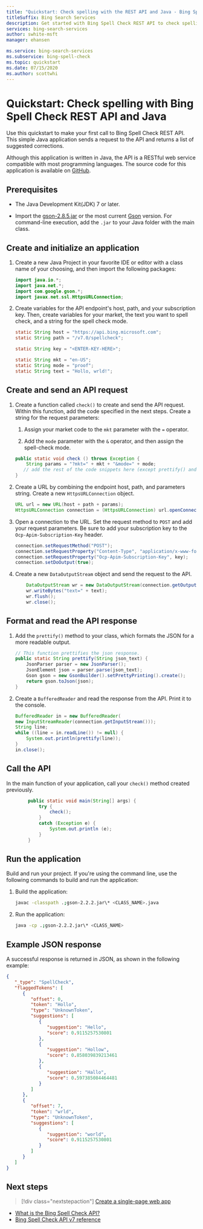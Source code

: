 ```yaml
---
title: "Quickstart: Check spelling with the REST API and Java - Bing Spell Check"
titleSuffix: Bing Search Services
description: Get started with Bing Spell Check REST API to check spelling and grammar using Java.
services: bing-search-services
author: swhite-msft
manager: ehansen

ms.service: bing-search-services
ms.subservice: bing-spell-check
ms.topic: quickstart
ms.date: 07/15/2020
ms.author: scottwhi
---
```


# Quickstart: Check spelling with Bing Spell Check REST API and Java

Use this quickstart to make your first call to Bing Spell Check REST API. This simple Java application sends a request to the API and returns a list of suggested corrections. 

Although this application is written in Java, the API is a RESTful web service compatible with most programming languages. The source code for this application is available on [GitHub](https://github.com/Azure-Samples/cognitive-services-REST-api-samples/blob/master/java/Search/BingSpellCheck.java).

## Prerequisites

* The Java Development Kit(JDK) 7 or later.

* Import the [gson-2.8.5.jar](https://libraries.io/maven/com.google.code.gson%3Agson) or the most current [Gson](https://github.com/google/gson) version. For command-line execution, add the `.jar` to your Java folder with the main class.

<!--
[!INCLUDE [bing-spell-check-signup-requirements](../../../../includes/bing-spell-check-signup-requirements.md)]
-->

## Create and initialize an application

1. Create a new Java Project in your favorite IDE or editor with a class name of your choosing, and then import the following packages:

    ```java
    import java.io.*;
    import java.net.*;
    import com.google.gson.*;
    import javax.net.ssl.HttpsURLConnection;
    ```

2. Create variables for the API endpoint's host, path, and your subscription key. Then, create variables for your market, the text you want to spell check, and a string for the spell check mode. 

    ```java
    static String host = "https://api.bing.microsoft.com";
    static String path = "/v7.0/spellcheck";

    static String key = "<ENTER-KEY-HERE>";

    static String mkt = "en-US";
    static String mode = "proof";
    static String text = "Hollo, wrld!";
    ```

## Create and send an API request

1. Create a function called `check()` to create and send the API request. Within this function, add the code specified in the next steps. Create a string for the request parameters:

   1. Assign your market code to the `mkt` parameter with the `=` operator. 

   1. Add the `mode` parameter with the `&` operator, and then assign the spell-check mode. 

   ```java
   public static void check () throws Exception {
	   String params = "?mkt=" + mkt + "&mode=" + mode;
      // add the rest of the code snippets here (except prettify() and main())...
   }
   ```

2. Create a URL by combining the endpoint host, path, and parameters string. Create a new `HttpsURLConnection` object.

    ```java
    URL url = new URL(host + path + params);
    HttpsURLConnection connection = (HttpsURLConnection) url.openConnection();
    ```

3. Open a connection to the URL. Set the request method to `POST` and add your request parameters. Be sure to add your subscription key to the `Ocp-Apim-Subscription-Key` header.

    ```java
	connection.setRequestMethod("POST");
	connection.setRequestProperty("Content-Type", "application/x-www-form-urlencoded");
	connection.setRequestProperty("Ocp-Apim-Subscription-Key", key);
	connection.setDoOutput(true);
    ```

4. Create a new `DataOutputStream` object and send the request to the API.

    ```java
        DataOutputStream wr = new DataOutputStream(connection.getOutputStream());
        wr.writeBytes("text=" + text);
        wr.flush();
        wr.close();
    ```

## Format and read the API response

1. Add the `prettify()` method to your class, which formats the JSON for a more readable output.

    ``` java
    // This function prettifies the json response.
    public static String prettify(String json_text) {
        JsonParser parser = new JsonParser();
        JsonElement json = parser.parse(json_text);
        Gson gson = new GsonBuilder().setPrettyPrinting().create();
        return gson.toJson(json);
    }
    ```

1. Create a `BufferedReader` and read the response from the API. Print it to the console.
    
    ```java
	BufferedReader in = new BufferedReader(
	new InputStreamReader(connection.getInputStream()));
	String line;
	while ((line = in.readLine()) != null) {
		System.out.println(prettify(line));
	}
	in.close();
    ```

## Call the API

In the main function of your application, call your `check()` method created previously.
```java
    	public static void main(String[] args) {
    		try {
    			check();
    		}
    		catch (Exception e) {
    			System.out.println (e);
    		}
    	}
```

## Run the application

Build and run your project. If you're using the command line, use the following commands to build and run the application:

1. Build the application:

   ```bash
   javac -classpath .;gson-2.2.2.jar\* <CLASS_NAME>.java
   ```

2. Run the application:

   ```bash
   java -cp .;gson-2.2.2.jar\* <CLASS_NAME>
   ```

## Example JSON response

A successful response is returned in JSON, as shown in the following example:

```json
{
   "_type": "SpellCheck",
   "flaggedTokens": [
      {
         "offset": 0,
         "token": "Hollo",
         "type": "UnknownToken",
         "suggestions": [
            {
               "suggestion": "Hello",
               "score": 0.9115257530801
            },
            {
               "suggestion": "Hollow",
               "score": 0.858039839213461
            },
            {
               "suggestion": "Hallo",
               "score": 0.597385084464481
            }
         ]
      },
      {
         "offset": 7,
         "token": "wrld",
         "type": "UnknownToken",
         "suggestions": [
            {
               "suggestion": "world",
               "score": 0.9115257530801
            }
         ]
      }
   ]
}
```

## Next steps

> [!div class="nextstepaction"]
> [Create a single-page web app](../../tutorial/spellcheck.md)

- [What is the Bing Spell Check API?](../../overview.md)
- [Bing Spell Check API v7 reference](../../reference/endpoints.md)
